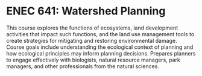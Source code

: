 # ENEC 641: Watershed Planning

This course explores the functions of ecosystems, land development activities that impact such functions, and the land use management tools to create strategies for mitigating and restoring environmental damage. Course goals include understanding the ecological context of planning and how ecological principles may inform planning decisions. Prepares planners to engage effectively with biologists, natural resource managers, park managers, and other professionals from the natural sciences.